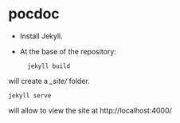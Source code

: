 # pocdoc

- Install Jekyll.
- At the base of the repository:

		jekyll build

will create a *_site/* folder.

	jekyll serve

will allow to view the site at http://localhost:4000/

